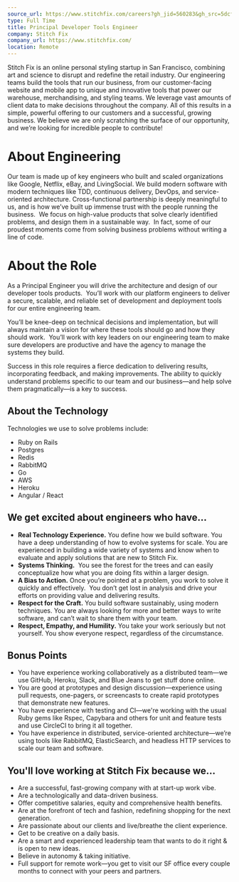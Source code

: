 ```yaml
---
source_url: https://www.stitchfix.com/careers?gh_jid=560283&gh_src=5dcf061
type: Full Time
title: Principal Developer Tools Engineer
company: Stitch Fix
company_url: https://www.stitchfix.com/
location: Remote
---
```


<p><span style="font-weight: 400;">Stitch Fix is an online personal styling startup in San Francisco, combining art and science to disrupt and redefine the retail industry. Our engineering teams build the tools that run our business, from our customer-facing website and mobile app to unique and innovative tools that power our warehouse, merchandising, and styling teams. We leverage vast amounts of client data to make decisions throughout the company. All of this results in a simple, powerful offering to our customers and a successful, growing business. We believe we are only scratching the surface of our opportunity, and we’re looking for incredible people to contribute!</span></p>
<h1><strong>About Engineering</strong></h1>
<p><span style="font-weight: 400;">Our team is made up of key engineers who built and scaled organizations like Google, Netflix, eBay, and LivingSocial. We build modern software with modern techniques like TDD, continuous delivery, DevOps, and service-oriented architecture. Cross-functional partnership is deeply meaningful to us, and is how we’ve built up immense trust with the people running the business. &nbsp;We focus on high-value products that solve clearly identified problems, and design them in a sustainable way. &nbsp;In fact, some of our proudest moments come from solving business problems without writing a line of code.</span></p>
<h1><strong>About the Role</strong></h1>
<p><span style="font-weight: 400;">As a Principal Engineer you will drive the architecture and design of our developer tools products. &nbsp;You’ll work with our platform engineers to deliver a secure, scalable, and reliable set of development and deployment tools for our entire engineering team.</span></p>
<p><span style="font-weight: 400;">You’ll be knee-deep on technical decisions and implementation, but will always maintain a vision for where these tools should go and how they should work. &nbsp;You’ll work with key leaders on our engineering team to make sure developers are productive and have the agency to manage the systems they build.</span></p>
<p><span style="font-weight: 400;">Success in this role requires a fierce dedication to delivering results, incorporating feedback, and making improvements. The ability to quickly understand problems specific to our team and our business—and help solve them pragmatically—is a key to success.</span></p>
<h2><strong>About the Technology</strong></h2>
<p><span style="font-weight: 400;">Technologies we use to solve problems include:</span></p>
<ul>
<li style="font-weight: 400;"><span style="font-weight: 400;">Ruby on Rails</span></li>
<li style="font-weight: 400;"><span style="font-weight: 400;">Postgres</span></li>
<li style="font-weight: 400;"><span style="font-weight: 400;">Redis</span></li>
<li style="font-weight: 400;"><span style="font-weight: 400;">RabbitMQ</span></li>
<li style="font-weight: 400;"><span style="font-weight: 400;">Go</span></li>
<li style="font-weight: 400;"><span style="font-weight: 400;">AWS</span></li>
<li style="font-weight: 400;"><span style="font-weight: 400;">Heroku</span></li>
<li style="font-weight: 400;"><span style="font-weight: 400;">Angular / React</span></li>
</ul>
<h2><strong>We get excited about engineers who have...</strong></h2>
<ul>
<li style="font-weight: 400;"><strong>Real Technology Experience.</strong><span style="font-weight: 400;"> You define how we build software. You have a deep understanding of how to evolve systems for scale. You are experienced in building a wide variety of systems and know when to evaluate and apply solutions that are new to Stitch Fix.</span></li>
<li style="font-weight: 400;"><strong>Systems Thinking.</strong><span style="font-weight: 400;"> &nbsp;You see the forest for the trees and can easily conceptualize how what you are doing fits within a larger design.</span></li>
<li style="font-weight: 400;"><strong>A Bias to Action.</strong><span style="font-weight: 400;"> Once you’re pointed at a problem, you work to solve it quickly and effectively. &nbsp;You don’t get lost in analysis and drive your efforts on providing value and delivering results.</span></li>
<li style="font-weight: 400;"><strong>Respect for the Craft.</strong><span style="font-weight: 400;"> You build software sustainably, using modern techniques. You are always looking for more and better ways to write software, and can’t wait to share them with your team.</span></li>
<li style="font-weight: 400;"><strong>Respect, Empathy, and Humility.</strong><span style="font-weight: 400;"> You take your work seriously but not yourself. You show everyone respect, regardless of the circumstance.</span></li>
</ul>
<h2><strong>Bonus Points</strong></h2>
<ul>
<li style="font-weight: 400;"><span style="font-weight: 400;">You have experience working collaboratively as a distributed team—we use GitHub, Heroku, Slack, and Blue Jeans to get stuff done online.</span></li>
<li style="font-weight: 400;"><span style="font-weight: 400;">You are good at prototypes and design discussion—experience using pull requests, one-pagers, or screencasts to create rapid prototypes that demonstrate new features.</span></li>
<li style="font-weight: 400;"><span style="font-weight: 400;">You have experience with testing and CI—we're working with the usual Ruby gems like Rspec, Capybara and others for unit and feature tests and use CircleCI to bring it all together.</span></li>
<li style="font-weight: 400;"><span style="font-weight: 400;">You have experience in distributed, service-oriented architecture—we’re using tools like RabbitMQ, ElasticSearch, and headless HTTP services to scale our team and software.</span></li>
</ul>
<h2><strong>You'll love working at Stitch Fix because we...</strong></h2>
<ul>
<li style="font-weight: 400;"><span style="font-weight: 400;">Are a successful, fast-growing company with at start-up work vibe.</span></li>
<li style="font-weight: 400;"><span style="font-weight: 400;">Are a technologically and data-driven business.</span></li>
<li style="font-weight: 400;"><span style="font-weight: 400;">Offer competitive salaries, equity and comprehensive health benefits.</span></li>
<li style="font-weight: 400;"><span style="font-weight: 400;">Are at the forefront of tech and fashion, redefining shopping for the next generation.</span></li>
<li style="font-weight: 400;"><span style="font-weight: 400;">Are passionate about our clients and live/breathe the client experience.</span></li>
<li style="font-weight: 400;"><span style="font-weight: 400;">Get to be creative on a daily basis.</span></li>
<li style="font-weight: 400;"><span style="font-weight: 400;">Are a smart and experienced leadership team that wants to do it right &amp; is open to new ideas.</span></li>
<li style="font-weight: 400;"><span style="font-weight: 400;">Believe in autonomy &amp; taking initiative.</span></li>
<li style="font-weight: 400;"><span style="font-weight: 400;">Full support for remote work—you get to visit our SF office every couple months to connect with your peers and partners.</span></li>
</ul>
